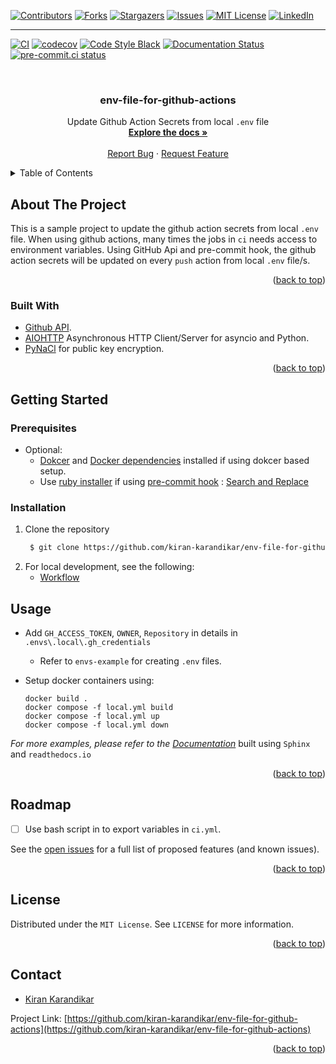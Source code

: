 <div id="top"></div>

[![Contributors][contributors-shield]][contributors-url]
[![Forks][forks-shield]][forks-url]
[![Stargazers][stars-shield]][stars-url]
[![Issues][issues-shield]][issues-url]
[![MIT License][license-shield]][license-url]
[![LinkedIn][linkedin-shield]][linkedin-url]

[contributors-shield]: https://img.shields.io/github/contributors/kiran-karandikar/env-file-for-github-actions?style=for-the-badge

[contributors-url]: https://github.com/Kiran-Karandikar/env-file-for-github-actions/graphs/contributors

[forks-shield]: https://img.shields.io/github/forks/Kiran-Karandikar/env-file-for-github-actions?style=for-the-badge

[forks-url]: https://github.com/Kiran-Karandikar/env-file-for-github-actions/network

[stars-shield]: https://img.shields.io/github/stars/Kiran-Karandikar/env-file-for-github-actions?style=for-the-badge

[stars-url]: https://github.com/Kiran-Karandikar/env-file-for-github-actions/stargazers

[issues-shield]: https://img.shields.io/github/issues/Kiran-Karandikar/env-file-for-github-actions?style=for-the-badge

[issues-url]: https://github.com/Kiran-Karandikar/env-file-for-github-actions/issues

[license-shield]: https://img.shields.io/github/license/Kiran-Karandikar/env-file-for-github-actions?style=for-the-badge

[license-url]: https://github.com/Kiran-Karandikar/env-file-for-github-actions/blob/master/LICENSE

[linkedin-shield]: https://img.shields.io/badge/-LinkedIn-black.svg?style=for-the-badge&logo=linkedin&colorB=555

[linkedin-url]: https://linkedin.com/in/kiran-karandikar

[ci-shield]: https://github.com/Kiran-Karandikar/env-file-for-github-actions/actions/workflows/ci.yml/badge.svg

[ci-url]: https://github.com/Kiran-Karandikar/env-file-for-github-actions/actions/workflows/ci.yml

[doc-shield]: https://readthedocs.org/projects/env-file-for-github-actions/badge/?version=latest

[doc-url]: https://env-file-for-github-actions.readthedocs.io/en/latest/?badge=latest

[code-style-shield]: https://img.shields.io/badge/code%20style-black-000000.svg

[code-style-url]: https://github.com/ambv/black

[code-cov-shield]: https://codecov.io/gh/env-file-for-github-actions/branch/main/graph/badge.svg

[code-cov-url]: https://codecov.io/gh/env-file-for-github-actions

[pre-commit-ci-shield]: https://results.pre-commit.ci/badge/github/Kiran-Karandikar/env-file-for-github-actions/master.svg

[pre-commit-ci-url]: https://results.pre-commit.ci/latest/github/Kiran-Karandikar/env-file-for-github-actions/master

---------

[![CI][ci-shield]][ci-url]
[![codecov][code-cov-shield]][code-cov-url]
[![Code Style Black][code-style-shield]][code-style-url]
[![Documentation Status][doc-shield]][doc-url]
[![pre-commit.ci status][pre-commit-ci-shield]][pre-commit-ci-url]

<!-- PROJECT LOGO -->
<br />
<div align="center">
<h3 align="center">env-file-for-github-actions</h3>
  <p align="center">
    Update Github Action Secrets from local <code>.env</code> file
    <br />
    <a href="https://env-file-for-github-actions.readthedocs.io/en/latest/?"><strong>Explore the docs »</strong></a>
    <br />
    <br />
    <a href="https://github.com/kiran-karandikar/env-file-for-github-actions/issues">Report Bug</a>
    ·
    <a href="https://github.com/kiran-karandikar/env-file-for-github-actions/issues">Request Feature</a>
  </p>
</div>

<!-- BADGES.MD Finish -->



<!-- TABLE OF CONTENTS -->
<details>
  <summary>Table of Contents</summary>
  <ol>
    <li>
      <a href="#about-the-project">About The Project</a>
      <ul>
        <li><a href="#built-with">Built With</a></li>
      </ul>
    </li>
    <li>
      <a href="#getting-started">Getting Started</a>
      <ul>
        <li><a href="#prerequisites">Prerequisites</a></li>
        <li><a href="#installation">Installation</a></li>
      </ul>
    </li>
    <li><a href="#usage">Usage</a></li>
    <!-- <li><a href="#roadmap">Roadmap</a></li> -->
    <li><a href="#license">License</a></li>
    <li><a href="#contact">Contact</a></li>
    <li><a href="#acknowledgments">Acknowledgments</a></li>
  </ol>
</details>

<!-- ABOUT THE PROJECT -->

## About The Project

This is a sample project to update the github action secrets from local `.env` file.
When using github actions, many times the jobs in `ci` needs access to environment variables.
Using GitHub Api and pre-commit hook, the github action secrets will be updated on every `push` action from local `.env` file/s.

<p align="right">(<a href="#top">back to top</a>)</p>

### Built With

- [Github API](https://github.com/mailhog/MailHog).
- [AIOHTTP](https://docs.aiohttp.org/en/latest/index.html#aiohttp-installation) Asynchronous HTTP Client/Server for asyncio and Python.
- [PyNaCl](https://pynacl.readthedocs.io/en/latest/) for public key encryption.

<p align="right">(<a href="#top">back to top</a>)</p>


<!-- GETTING STARTED -->

## Getting Started

### Prerequisites

- Optional:
    - [Dokcer](https://www.docker.com/get-started/)
      and [Docker dependencies](https://docs.docker.com/desktop/install/windows-install/)
      installed if using dokcer based setup.
    - Use [ruby installer](https://rubyinstaller.org/) if
      using [pre-commit hook](https://pre-commit.com/) : [Search and Replace](https://github.com/mattlqx/pre-commit-search-and-replace)

### Installation

1. Clone the repository
   ```sh
    $ git clone https://github.com/kiran-karandikar/env-file-for-github-actions.git
   ```
2. For local development, see the following:
   - [Workflow](./base/docs/source/workflow.rst)

<!-- USAGE EXAMPLES -->

## Usage

- Add `GH_ACCESS_TOKEN`, `OWNER`, `Repository` in  details in `.envs\.local\.gh_credentials`
    - Refer to `envs-example` for creating `.env` files.
- Setup docker containers using:

  ```shell
  docker build .
  docker compose -f local.yml build
  docker compose -f local.yml up
  docker compose -f local.yml down
  ```

_For more examples, please refer to
the [Documentation](https://env-file-for-github-actions.readthedocs.io/en/latest/?)_ built using `Sphinx` and `readthedocs.io`

<p align="right">(<a href="#top">back to top</a>)</p>


<!-- ROADMAP -->

## Roadmap

- [ ] Use bash script in to export variables in ``ci.yml``.

See the [open issues](https://github.com/kiran-karandikar/env-file-for-github-actions/issues) for a
full list of proposed features (and known issues).


<p align="right">(<a href="#top">back to top</a>)</p>

<!-- LICENSE -->

## License

Distributed under the `MIT License`. See `LICENSE` for more information.

<p align="right">(<a href="#top">back to top</a>)</p>

<!-- MARKDOWN LINKS & IMAGES -->

<!-- CONTACT -->

## Contact

- [Kiran Karandikar](mailto:hkarandikar@gmail.com)

Project
Link: [https://github.com/kiran-karandikar/env-file-for-github-actions](https://github.com/kiran-karandikar/env-file-for-github-actions)

<p align="right">(<a href="#top">back to top</a>)</p>
